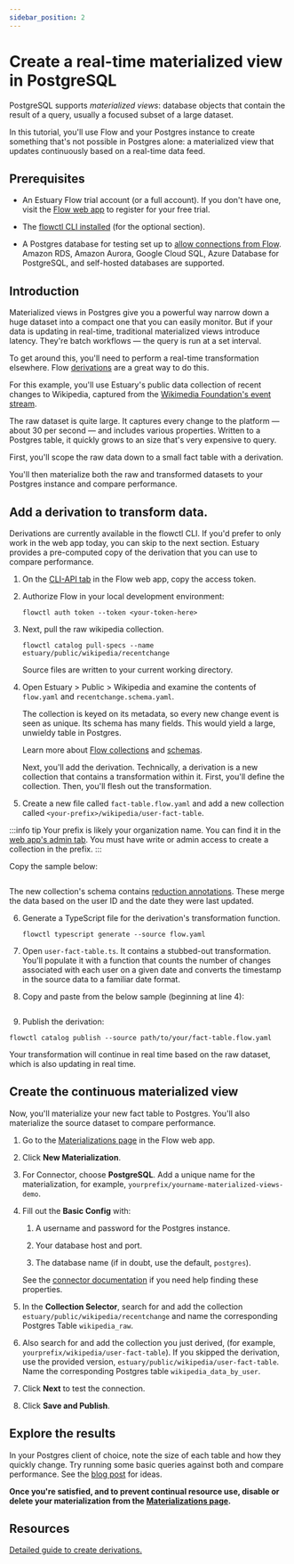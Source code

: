 ```yaml
---
sidebar_position: 2
---
```


# Create a real-time materialized view in PostgreSQL

PostgreSQL supports *materialized views*: database objects that contain the result of a query, usually a focused subset of a large dataset.

In this tutorial, you'll use Flow and your Postgres instance to create something that's not possible in Postgres alone:
a materialized view that updates continuously based on a real-time data feed.

## Prerequisites

* An Estuary Flow trial account (or a full account). If you don't have one, visit the [Flow web app](https://dashboard.estuary.dev) to register for your free trial.

* The [flowctl CLI installed](../installation.md#get-started-with-the-flow-cli) (for the optional section).

* A Postgres database for testing set up to [allow connections from Flow](../../reference/Connectors/materialization-connectors/PostgreSQL.md#setup).
Amazon RDS, Amazon Aurora, Google Cloud SQL, Azure Database for PostgreSQL, and self-hosted databases are supported.

## Introduction

Materialized views in Postgres give you a powerful way narrow down a huge dataset into a compact one that you can easily monitor.
But if your data is updating in real-time, traditional materialized views introduce latency. They're batch workflows — the query is run at a set interval.

To get around this, you'll need to perform a real-time transformation elsewhere.
Flow [derivations](../../concepts/README.md#derivations) are a great way to do this.

For this example, you'll use Estuary's public data collection of recent changes to Wikipedia,
captured from the [Wikimedia Foundation's event stream](https://www.mediawiki.org/wiki/API:Recent_changes_stream).

The raw dataset is quite large.
It captures every change to the platform — about 30 per second —  and includes various properties.
Written to a Postgres table, it quickly grows to an size that's very expensive to query.

First, you'll scope the raw data down to a small fact table with a derivation.

You'll then materialize both the raw and transformed datasets to your Postgres instance and compare performance.

## Add a derivation to transform data.

Derivations are currently available in the flowctl CLI. If you'd prefer to only work in the web app today,
you can skip to the next section. Estuary provides a pre-computed copy of the derivation that you can use to compare performance.

1. On the [CLI-API tab](https://dashboard.estuary.dev/admin/api) in the Flow web app, copy the access token.

2. Authorize Flow in your local development environment:

   ```console
   flowctl auth token --token <your-token-here>
   ```

3. Next, pull the raw wikipedia collection.

   ```console
   flowctl catalog pull-specs --name estuary/public/wikipedia/recentchange
   ```

   Source files are written to your current working directory.

4. Open Estuary > Public > Wikipedia and examine the contents of `flow.yaml` and `recentchange.schema.yaml`.

   The collection is keyed on its metadata, so every new change event is seen as unique. Its schema has many fields.
   This would yield a large, unwieldy table in Postgres.

   Learn more about [Flow collections](../../concepts/collections.md) and [schemas](../../concepts/schemas.md).

   Next, you'll add the derivation. Technically, a derivation is a new collection that contains a transformation within it.
   First, you'll define the collection. Then, you'll flesh out the transformation.

5. Create a new file called `fact-table.flow.yaml` and add a new collection called `<your-prefix>/wikipedia/user-fact-table`.

:::info tip
Your prefix is likely your organization name. You can find it in the [web app's admin tab](https://dashboard.estuary.dev/admin/accessGrants).
You must have write or admin access to create a collection in the prefix.
:::

  Copy the sample below:

   ```yaml file=./samples/continuous-materialized-view/fact-table.flow.yaml
   ```

  The new collection's schema contains [reduction annotations](../../concepts/schemas.md#reduce-annotations).
  These merge the data based on the user ID and the date they were last updated.

6. Generate a TypeScript file for the derivation's transformation function.

   ```console
   flowctl typescript generate --source flow.yaml
   ```

7. Open `user-fact-table.ts`. It contains a stubbed-out transformation.
You'll populate it with a function that counts the number of changes associated with each user on a given date
and converts the timestamp in the source data to a familiar date format.

8. Copy and paste from the below sample (beginning at line 4):

  ```typescript file=./samples/continuous-materialized-view/user-fact-table.ts
  ```

9. Publish the derivation:

  ```console
  flowctl catalog publish --source path/to/your/fact-table.flow.yaml
  ```

Your transformation will continue in real time based on the raw dataset, which is also updating in real time.

## Create the continuous materialized view

Now, you'll materialize your new fact table to Postgres. You'll also materialize the source dataset to compare performance.

1. Go to the [Materializations page](https://dashboard.estuary.dev/materializations) in the Flow web app.

2. Click **New Materialization**.

3. For Connector, choose **PostgreSQL**. Add a unique name for the materialization, for example, `yourprefix/yourname-materialized-views-demo`.

4. Fill out the **Basic Config** with:

   1. A username and password for the Postgres instance.

   2. Your database host and port.

   3. The database name (if in doubt, use the default, `postgres`).

   See the [connector documentation](https://docs.estuary.dev/reference/Connectors/materialization-connectors/PostgreSQL/) if you need help finding these properties.

5. In the **Collection Selector**, search for and add the collection `estuary/public/wikipedia/recentchange` and name the corresponding Postgres Table `wikipedia_raw`.

6. Also search for and add the collection you just derived, (for example, `yourprefix/wikipedia/user-fact-table`).
If you skipped the derivation, use the provided version, `estuary/public/wikipedia/user-fact-table`.
Name the corresponding Postgres table `wikipedia_data_by_user`.

7. Click **Next** to test the connection.

8. Click **Save and Publish**.

## Explore the results

In your Postgres client of choice, note the size of each table and how they quickly change.
Try running some basic queries against both and compare performance.
See the [blog post](https://www.estuary.dev/how-to-create-a-real-time-materialized-view-in-postgresql/) for ideas.

**Once you're satisfied, and to prevent continual resource use, disable or delete your materialization from the
[Materializations page](https://dashboard.estuary.dev/materializations).**

## Resources

[Detailed guide to create derivations.](../../guides/flowctl/create-derivation.md)
